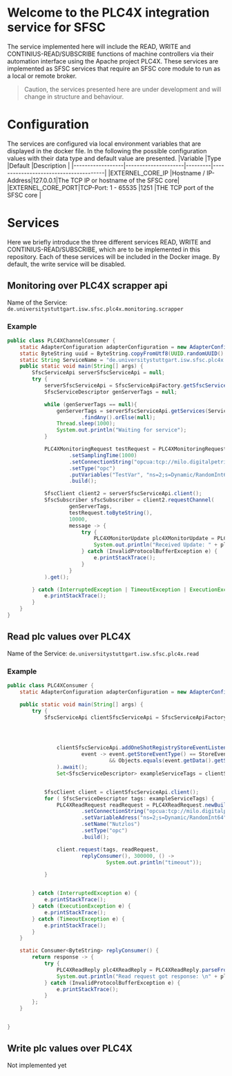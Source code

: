 # Welcome to the PLC4X integration service for SFSC

The service implemented here will include the READ, WRITE and CONTINIUS-READ/SUBSCRIBE functions of machine controllers via their automation interface using the Apache project PLC4X. These services are implemented as SFSC services that require an SFSC core module to run as a local or remote broker. 

>Caution, the services presented here are under development and will change in structure and behaviour.

# Configuration
The services are configured via local environment variables that are displayed in the docker file. In the following the possible configuration values with their data type and default value are presented.
|Variable          |Type                 |Default  |Description                            |
|------------------|---------------------|---------|---------------------------------------|
|EXTERNEL_CORE_IP  |Hostname / IP-Address|127.0.0.1|The TCP IP or hostname of the SFSC core|
|EXTERNEL_CORE_PORT|TCP-Port: 1 - 65535  |1251     |THE TCP port of the SFSC core          |





# Services
Here we briefly introduce the three different services READ, WRITE and CONTINIUS-READ/SUBSCRIBE, which are to be implemented in this repository. Each of these services will be included in the Docker image. By default, the write service will be disabled.
## Monitoring over PLC4X scrapper api
Name of the Service: `de.universitystuttgart.isw.sfsc.plc4x.monitoring.scrapper`
### Example
```java
public class PLC4XChannelConsumer {
    static AdapterConfiguration adapterConfiguration = new AdapterConfiguration();
    static ByteString uuid = ByteString.copyFromUtf8(UUID.randomUUID().toString());
    static String ServiceName = "de.universitystuttgart.isw.sfsc.plc4x.monitoring.scrapper";
    public static void main(String[] args) {
        SfscServiceApi serverSfscServiceApi = null;
        try {
            serverSfscServiceApi = SfscServiceApiFactory.getSfscServiceApi(adapterConfiguration);
            SfscServiceDescriptor genServerTags = null;

            while (genServerTags == null){
                genServerTags = serverSfscServiceApi.getServices(ServiceName).stream()
                        .findAny().orElse(null);
                Thread.sleep(1000);
                System.out.println("Waiting for service");
            }

            PLC4XMonitoringRequest testRequest = PLC4XMonitoringRequest.newBuilder()
                    .setSamplingTime(1000)
                    .setConnectionString("opcua:tcp://milo.digitalpetri.com:62541/milo")
                    .setType("opc")
                    .putVariables("TestVar", "ns=2;s=Dynamic/RandomInt64")
                    .build();

            SfscClient client2 = serverSfscServiceApi.client();
            SfscSubscriber sfscSubscriber = client2.requestChannel(
                    genServerTags,
                    testRequest.toByteString(),
                    10000,
                    message -> {
                        try {
                            PLC4XMonitorUpdate plc4XMonitorUpdate = PLC4XMonitorUpdate.parseFrom(message);
                            System.out.println("Received Update: " + plc4XMonitorUpdate .getValuesOrDefault("TestVar", "NotSetValue") + " \n at " + plc4XMonitorUpdate.getTime().getSeconds());
                        } catch (InvalidProtocolBufferException e) {
                            e.printStackTrace();
                        }
                    }
            ).get();

        } catch (InterruptedException | TimeoutException | ExecutionException e) {
            e.printStackTrace();
        }
    }
}

```
## Read plc values over PLC4X
Name of the Service: `de.universitystuttgart.isw.sfsc.plc4x.read`
### Example
```java
public class PLC4XConsumer {
    static AdapterConfiguration adapterConfiguration = new AdapterConfiguration();

    public static void main(String[] args) {
        try {
            SfscServiceApi clientSfscServiceApi = SfscServiceApiFactory.getSfscServiceApi(adapterConfiguration);




                clientSfscServiceApi.addOneShotRegistryStoreEventListener(
                        event -> event.getStoreEventType() == StoreEvent.StoreEventType.CREATE
                                 && Objects.equals(event.getData().getServiceName(), "de.universitystuttgart.isw.sfsc.plc4x.read")
                ).await();
                Set<SfscServiceDescriptor> exampleServiceTags = clientSfscServiceApi.getServices("de.universitystuttgart.isw.sfsc.plc4x.read");


            SfscClient client = clientSfscServiceApi.client();
            for ( SfscServiceDescriptor tags: exampleServiceTags) {
                PLC4XReadRequest readRequest = PLC4XReadRequest.newBuilder()
                        .setConnectionString("opcua:tcp://milo.digitalpetri.com:62541/milo")
                        .setVariableAdress("ns=2;s=Dynamic/RandomInt64")
                        .setName("Nutzlos")
                        .setType("opc")
                        .build();

                client.request(tags, readRequest,
                        replyConsumer(), 300000, () ->
                                System.out.println("timeout"));

            }


        } catch (InterruptedException e) {
            e.printStackTrace();
        } catch (ExecutionException e) {
            e.printStackTrace();
        } catch (TimeoutException e) {
            e.printStackTrace();
        }
    }

    static Consumer<ByteString> replyConsumer() {
        return response -> {
            try {
                PLC4XReadReply plc4XReadReply = PLC4XReadReply.parseFrom(response);
                System.out.println("Read request got response: \n" + plc4XReadReply.getStatus() + "\n" + plc4XReadReply.getValue());
            } catch (InvalidProtocolBufferException e) {
                e.printStackTrace();
            }
        };
    }


}
```
## Write plc values over PLC4X
Not implemented yet
